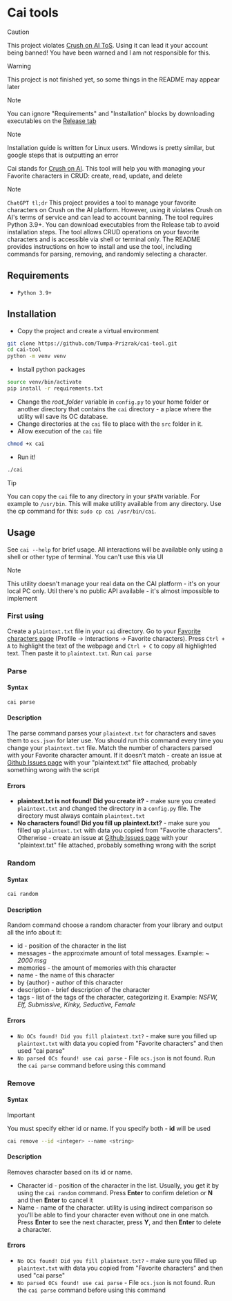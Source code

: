 # Cai tools

> [!CAUTION]
> This project violates [Crush on AI ToS](https://crushon.ai/terms-of-service). Using it can lead it your account being banned! You have been warned and I am not responsible for this.

> [!WARNING]
> This project is not finished yet, so some things in the README may appear later

> [!NOTE]
> You can ignore "Requirements" and "Installation" blocks by downloading executables on the [Release tab](https://github.com/Tumpa-Prizrak/cai-tool/releases)

> [!NOTE]
> Installation guide is written for Linux users. Windows is pretty similar, but google steps that is outputting an error

Cai stands for [Crush on AI](https://crushon.ai/). This tool will help you with managing your Favorite characters in CRUD: create, read, update, and delete

> [!NOTE]
> `ChatGPT tl;dr` This project provides a tool to manage your favorite characters on Crush on the AI platform. However, using it violates Crush on AI's terms of service and can lead to account banning. The tool requires Python 3.9+. You can download executables from the Release tab to avoid installation steps. The tool allows CRUD operations on your favorite characters and is accessible via shell or terminal only. The README provides instructions on how to install and use the tool, including commands for parsing, removing, and randomly selecting a character.

## Requirements

- `Python 3.9+`

## Installation

- Copy the project and create a virtual environment

```sh
git clone https://github.com/Tumpa-Prizrak/cai-tool.git
cd cai-tool
python -m venv venv
```

- Install python packages

```sh
source venv/bin/activate
pip install -r requirements.txt
```

- Change the *root_folder* variable in `config.py` to your home folder or another directory that contains the `cai` directory - a place where the utility will save its OC database.
- Change directories at the `cai` file to place with the `src` folder in it.
- Allow execution of the `cai` file

```sh
chmod +x cai
```

- Run it!

```sh
./cai
```

> [!TIP]
> You can copy the `cai` file to any directory in your `$PATH` variable. For example to `/usr/bin`. This will make utility available from any directory. Use the cp command for this: `sudo cp cai /usr/bin/cai`.

## Usage

See `cai --help` for brief usage. All interactions will be available only using a shell or other type of terminal. You can't use this via UI

> [!NOTE]
> This utility doesn't manage your real data on the CAI platform - it's on your local PC only. Util there's no public API available - it's almost impossible to implement

### First using

Create a `plaintext.txt` file in your `cai` directory. Go to your [Favorite characters page](https://crushon.ai/account) (Profile -> Interactions -> Favorite characters). Press `Ctrl + A` to highlight the text of the webpage and `Ctrl + C` to copy all highlighted text. Then paste it to `plaintext.txt`. Run `cai parse`

### Parse

#### Syntax

```sh
cai parse
```

#### Description

The parse command parses your `plaintext.txt` for characters and saves them to `ocs.json` for later use. You should run this command every time you change your `plaintext.txt` file. Match the number of characters parsed with your Favorite character amount. If it doesn't match - create an issue at [Github Issues page](https://github.com/Tumpa-Prizrak/cai-tool/issues) with your "plaintext.txt" file attached, probably something wrong with the script

#### Errors

- **plaintext.txt is not found! Did you create it?** - make sure you created `plaintext.txt` and changed the directory in a `config.py` file. The directory must always contain `plaintext.txt`
- **No characters found! Did you fill up plaintext.txt?** - make sure you filled up `plaintext.txt` with data you copied from "Favorite characters". Otherwise - create an issue at [Github Issues page](https://github.com/Tumpa-Prizrak/cai-tool/issues) with your "plaintext.txt" file attached, probably something wrong with the script

### Random

#### Syntax

```sh
cai random
```

#### Description

Random command choose a random character from your library and output all the info about it:

- id - position of the character in the list
- messages - the approximate amount of total messages. Example: *\~ 2000 msg*
- memories - the amount of memories with this character
- name - the name of this character
- by {author} - author of this character
- description - brief description of the character
- tags - list of the tags of the character, categorizing it. Example: *NSFW, Elf, Submissive, Kinky, Seductive, Female*

#### Errors

- `No OCs found! Did you fill plaintext.txt?` - make sure you filled up `plaintext.txt` with data you copied from "Favorite characters" and then used "cai parse"
- `No parsed OCs found! use cai parse` - File `ocs.json` is not found. Run the `cai parse` command before using this command

### Remove

#### Syntax

> [!IMPORTANT]
> You must specify either id or name. If you specify both - **id** will be used

```sh
cai remove --id <integer> --name <string>
```

#### Description

Removes character based on its id or name.

- Character id - position of the character in the list. Usually, you get it by using the `cai random` command. Press **Enter** to confirm deletion or **N** and then **Enter** to cancel it
- Name - name of the character. utility is using indirect comparison so you'll be able to find your character even without one in one match. Press **Enter** to see the next character, press **Y**, and then **Enter** to delete a character.

#### Errors

- `No OCs found! Did you fill plaintext.txt?` - make sure you filled up `plaintext.txt` with data you copied from "Favorite characters" and then used "cai parse"
- `No parsed OCs found! use cai parse` - File `ocs.json` is not found. Run the `cai parse` command before using this command
